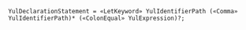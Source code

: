 <!-- This file is generated automatically by infrastructure scripts. Please don't edit by hand. -->

```{ .ebnf .slang-ebnf #YulDeclarationStatement }
YulDeclarationStatement = «LetKeyword» YulIdentifierPath («Comma» YulIdentifierPath)* («ColonEqual» YulExpression)?;
```
